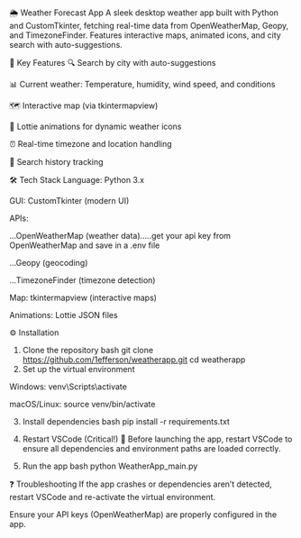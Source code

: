 🌦️ Weather Forecast App
A sleek desktop weather app built with Python and CustomTkinter, fetching real-time data from OpenWeatherMap, Geopy, and TimezoneFinder. 
Features interactive maps, animated icons, and city search with auto-suggestions.

🚀 Key Features
🔍 Search by city with auto-suggestions

📊 Current weather: Temperature, humidity, wind speed, and conditions

🗺️ Interactive map (via tkintermapview)

🌈 Lottie animations for dynamic weather icons

⏰ Real-time timezone and location handling

📜 Search history tracking

🛠️ Tech Stack
Language: Python 3.x

GUI: CustomTkinter (modern UI)

APIs:

  ...OpenWeatherMap (weather data).....get your api key from OpenWeatherMap and save in a .env file

  ...Geopy (geocoding)

 ...TimezoneFinder (timezone detection)

Map: tkintermapview (interactive maps)

Animations: Lottie JSON files

⚙️ Installation
1. Clone the repository
bash
git clone https://github.com/1efferson/weatherapp.git
cd weatherapp
2. Set up the virtual environment

Windows:
venv\Scripts\activate

macOS/Linux:
source venv/bin/activate

3. Install dependencies
bash
pip install -r requirements.txt

4. Restart VSCode (Critical!)
🚨 Before launching the app, restart VSCode to ensure all dependencies and environment paths are loaded correctly.

5. Run the app
bash
python WeatherApp_main.py

❓ Troubleshooting
If the app crashes or dependencies aren’t detected, restart VSCode and re-activate the virtual environment.

Ensure your API keys (OpenWeatherMap) are properly configured in the app.

